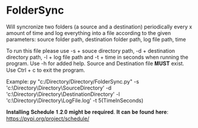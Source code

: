 # FolderSync
Will syncronize two folders (a source and a destination) periodically every x amount of time and log everything into a file according to the given parameters: source folder path, destination folder path, log file path, time 

To run this file please use -s + souce directory path, -d + destination directory path, -l + log file path and -t + time in seconds when running the program. Use -h for added help.
Source and Destination file 𝐌𝐔𝐒𝐓 exist. Use Ctrl + c to exit the program.


Example: py "c:/Directory/Directory/FolderSync.py" -s 'c:\Directory\Directory\SourceDirectory' -d 'c:\Directory\Directory\DestinationDirectory' -l 'c:\Directory\Directory\LogFile.log' -t 5(TimeInSeconds)

𝐈𝐧𝐬𝐭𝐚𝐥𝐥𝐢𝐧𝐠 𝐒𝐜𝐡𝐞𝐝𝐮𝐥𝐞 𝟏.𝟐.𝟎 𝐦𝐢𝐠𝐡𝐭 𝐛𝐞 𝐫𝐞𝐪𝐮𝐢𝐫𝐞𝐝. 𝐈𝐭 𝐜𝐚𝐧 𝐛𝐞 𝐟𝐨𝐮𝐧𝐝 𝐡𝐞𝐫𝐞: https://pypi.org/project/schedule/
